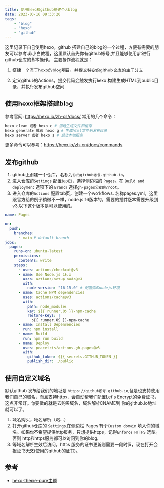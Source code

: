 ```yaml
---
title: 使用hexo和github搭建个人blog
date: 2023-03-16 09:33:20
tags: 
    - "blog"
    - "hexo"
    - "github"  
---
```


这里记录下自己使用hexo，github 搭建自己的blog的一个过程，方便有需要的朋友可以参考.非小白教程，这里默认首先你有github帐号,并且能够使用git进行github仓库的基本操作。
主要操作流程就是：

1. 搭建一个基于hexo的blog项目，并提交特定的github仓库的主干分支

2. 定义github的Actions，提交代码会触发执行hexo 构建生成HTML到public目录，并执行发布github空间.

## 使用hexo框架搭建blog

参考官网: https://hexo.io/zh-cn/docs/
常用的几个命令：

```bash
hexo clean 或者 hexo c # 清理生成文件和缓存
hexo generate 或者 hexo g # 生成html文件到发布目录
hexo server 或者 hexo s # 启动本地服务
```

更多命令可以参考：https://hexo.io/zh-cn/docs/commands

## 发布github

1. github上创建一个仓库，名称为`你的github帐号.github.io`。
2. 进入仓库的`Settings` 配置tab页，选择侧边栏的 `Pages`。在 `Build and deployment` 选项下的 `Branch` 选择`gh-pages分支的/root`。
3. 进入仓库的`Actions` 配置tab页，创建一个workflows.
名称pages.yml，这里跟官方给的例子稍微不一样，node.js 16版本的，需要的插件版本需要升级到v3,以下这个版本是可以使用的。

```yml
name: Pages

on:
  push:
    branches:
      - main # default branch
jobs:
  pages:
    runs-on: ubuntu-latest
    permissions:
      contents: write
    steps:
      - uses: actions/checkout@v3
      - name: Use Node.js 16.x
        uses: actions/setup-node@v3
        with:
          node-version: "16.15.0" # 配置你的nodejs环境
      - name: Cache NPM dependencies
        uses: actions/cache@v3
        with:
          path: node_modules
          key: ${{ runner.OS }}-npm-cache
          restore-keys: |
            ${{ runner.OS }}-npm-cache
      - name: Install Dependencies
        run: npm install
      - name: Build
        run: npm run build
      - name: Deploy
        uses: peaceiris/actions-gh-pages@v3
        with:
          github_token: ${{ secrets.GITHUB_TOKEN }}
          publish_dir: ./public
```

## 使用自定义域名

默认github 发布给我们的地址是 `https://github帐号.github.io`,但是也支持使用我们自己的域名，而且支持https，会自动帮我们配置Let's Encrypt的免费证书，这点非常好。你要做的就是去购买域名，域名解析CNAME到 你的github.io地址就可以了。

1. 域名购买，域名解析（略...）
2. 打开github仓库的 `Settings`,在侧边栏 Pages 有个`Custom domain` 填入你的域名。如果你不希望提供http服务，只想提供https，记得`Enforce HTTPS` 选型。否则 http和https服务都可以访问到你的blog。
3. 等域名解析生效后访问。https 服务的证书更新则需要一段时间，现在打开会报证书无效(使用的github的证书)。

## 参考

- [hexo-theme-pure主题](https://github.com/cofess/hexo-theme-pure)
